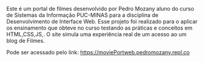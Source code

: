 Este é um portal de filmes desenvolvido por Pedro Mozany aluno do curso de Sistemas da Informação PUC-MINAS para a disciplina de Desenvolvimento de Interface Web. Esse projeto foi realizado para o aplicar os ensinamento que obteve no curso testando as práticas e conceitos em HTML,CSS,JS,. O site simula uma experiência real de um acesso ao um blog de Filmes.

Pode ser acessado pelo link: https://moviePortweb.pedromozany.repl.co
